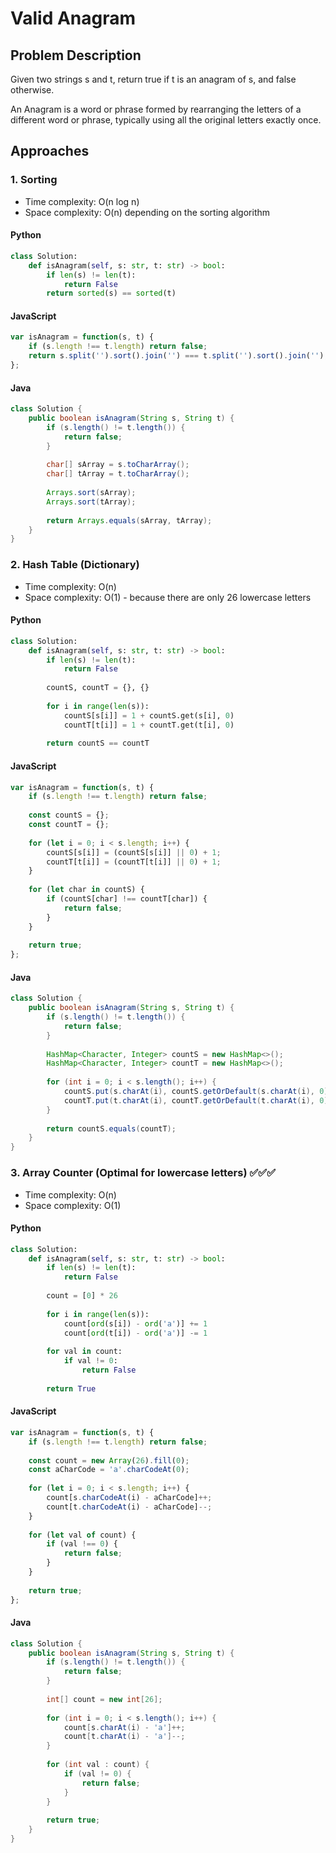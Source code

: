 # Valid Anagram

## Problem Description
Given two strings s and t, return true if t is an anagram of s, and false otherwise.

An Anagram is a word or phrase formed by rearranging the letters of a different word or phrase, typically using all the original letters exactly once.

## Approaches

### 1. Sorting
* Time complexity: O(n log n)
* Space complexity: O(n) depending on the sorting algorithm

#### Python
```python
class Solution:
    def isAnagram(self, s: str, t: str) -> bool:
        if len(s) != len(t):
            return False
        return sorted(s) == sorted(t)
```

#### JavaScript
```javascript
var isAnagram = function(s, t) {
    if (s.length !== t.length) return false;
    return s.split('').sort().join('') === t.split('').sort().join('');
};
```

#### Java
```java
class Solution {
    public boolean isAnagram(String s, String t) {
        if (s.length() != t.length()) {
            return false;
        }
        
        char[] sArray = s.toCharArray();
        char[] tArray = t.toCharArray();
        
        Arrays.sort(sArray);
        Arrays.sort(tArray);
        
        return Arrays.equals(sArray, tArray);
    }
}
```

### 2. Hash Table (Dictionary)
* Time complexity: O(n)
* Space complexity: O(1) - because there are only 26 lowercase letters

#### Python
```python
class Solution:
    def isAnagram(self, s: str, t: str) -> bool:
        if len(s) != len(t):
            return False
        
        countS, countT = {}, {}
        
        for i in range(len(s)):
            countS[s[i]] = 1 + countS.get(s[i], 0)
            countT[t[i]] = 1 + countT.get(t[i], 0)
            
        return countS == countT
```

#### JavaScript
```javascript
var isAnagram = function(s, t) {
    if (s.length !== t.length) return false;
    
    const countS = {};
    const countT = {};
    
    for (let i = 0; i < s.length; i++) {
        countS[s[i]] = (countS[s[i]] || 0) + 1;
        countT[t[i]] = (countT[t[i]] || 0) + 1;
    }
    
    for (let char in countS) {
        if (countS[char] !== countT[char]) {
            return false;
        }
    }
    
    return true;
};
```

#### Java
```java
class Solution {
    public boolean isAnagram(String s, String t) {
        if (s.length() != t.length()) {
            return false;
        }
        
        HashMap<Character, Integer> countS = new HashMap<>();
        HashMap<Character, Integer> countT = new HashMap<>();
        
        for (int i = 0; i < s.length(); i++) {
            countS.put(s.charAt(i), countS.getOrDefault(s.charAt(i), 0) + 1);
            countT.put(t.charAt(i), countT.getOrDefault(t.charAt(i), 0) + 1);
        }
        
        return countS.equals(countT);
    }
}
```

### 3. Array Counter (Optimal for lowercase letters) ✅✅✅

* Time complexity: O(n)
* Space complexity: O(1)

#### Python
```python
class Solution:
    def isAnagram(self, s: str, t: str) -> bool:
        if len(s) != len(t):
            return False
            
        count = [0] * 26
        
        for i in range(len(s)):
            count[ord(s[i]) - ord('a')] += 1
            count[ord(t[i]) - ord('a')] -= 1
            
        for val in count:
            if val != 0:
                return False
                
        return True
```

#### JavaScript
```javascript
var isAnagram = function(s, t) {
    if (s.length !== t.length) return false;
    
    const count = new Array(26).fill(0);
    const aCharCode = 'a'.charCodeAt(0);
    
    for (let i = 0; i < s.length; i++) {
        count[s.charCodeAt(i) - aCharCode]++;
        count[t.charCodeAt(i) - aCharCode]--;
    }
    
    for (let val of count) {
        if (val !== 0) {
            return false;
        }
    }
    
    return true;
};
```

#### Java
```java
class Solution {
    public boolean isAnagram(String s, String t) {
        if (s.length() != t.length()) {
            return false;
        }
        
        int[] count = new int[26];
        
        for (int i = 0; i < s.length(); i++) {
            count[s.charAt(i) - 'a']++;
            count[t.charAt(i) - 'a']--;
        }
        
        for (int val : count) {
            if (val != 0) {
                return false;
            }
        }
        
        return true;
    }
}
```
